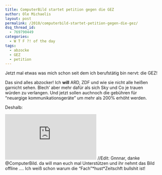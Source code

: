 ```yaml
---
title: ComputerBild startet petition gegen die GEZ
author: Ole Michaelis
layout: post
permalink: /2010/computerbild-startet-petition-gegen-die-gez/
dsq_thread_id:
  - 769790449
categories:
  - W T F ?! of the day
tags:
  - abzocke
  - GEZ
  - petition
---
```


Jetzt mal etwas was mich schon seit dem ich berufstätig bin nervt: die GEZ!

Das sind alles abzocker! Ich **will** ARD, ZDF und wie sie nicht alle heißen garnicht sehen. Blech’ aber mehr dafür als sich Sky und Co je trauen würden zu verlangen. Und jetzt sollen auchnoch die gebühren für “neuargige kommunikationsgeräte” um mehr als 200% erhöht werden.

Deshalb:

[![Jetzt teilnehmen: Online-Petition gegen den GEZ-Wahnsinn][1]][1]
//Edit: Gnnnar, danke @ComputerBild. da will man euch mal Unterstützen und ihr nehmt das Bild offline …. Ich weiß schon warum die “Fach”\*hust\*Zeitschft bullshit ist!

 [1]: http://www.computerbild.de/aktionsformular/Online-Petition-gegen-GEZ-Gebuehrenerhoehung-und-Beweislastumkehr-4941915.html


